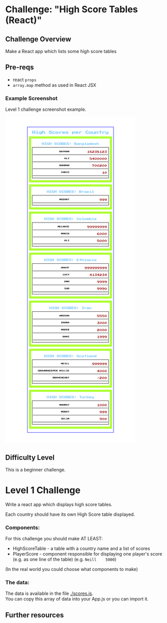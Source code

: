 # Challenge: "High Score Tables (React)"

## Challenge Overview

Make a React app which lists some high score tables

## Pre-reqs

* react `props`
* `array.map` method as used in React JSX

### Example Screenshot

Level 1 challenge screenshot example.

![Example Screenshot](./example-screenshots/react-high-score-tables-example-layout.png)

## Difficulty Level

This is a beginner challenge.

# Level 1 Challenge

Write a react app which displays high score tables.

Each country should have its own High Score table displayed.

### Components:

For this challenge you should make AT LEAST:

* HighScoreTable - a table with a country name and a list of scores
* PlayerScore - component responsible for displaying one player's score (e.g. as one line of the table) (e.g. `Neill    5000`)

(In the real world you could choose what components to make)

### The data:

The data is available in the file [./scores.js](./scores.js).  
You can copy this array of data into your App.js or you can import it.

## Further resources
